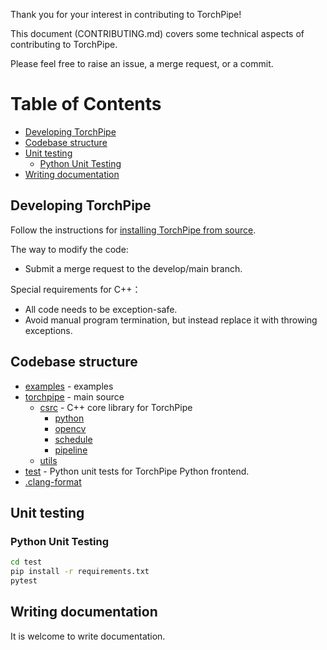 Thank you for your interest in contributing to TorchPipe!

This document (CONTRIBUTING.md) covers some technical
aspects of contributing to TorchPipe.

Please feel free to raise an issue, a merge request, or a commit.

# Table of Contents

<!-- toc -->

- [Developing TorchPipe](#developing-torchpipe)
- [Codebase structure](#codebase-structure)
- [Unit testing](#unit-testing)
  - [Python Unit Testing](#python-unit-testing)
- [Writing documentation](#writing-documentation)

<!-- tocstop -->

## Developing TorchPipe
Follow the instructions for [installing TorchPipe from source](https://torchpipe.github.io/docs/installation). 

The way to modify the code:

- Submit a merge request to the develop/main branch.

Special requirements for C++：
- All code needs to be exception-safe.
- Avoid manual program termination, but instead replace it with throwing exceptions.

## Codebase structure

* [examples](./examples/) - examples
* [torchpipe](./torchpipe) - main source
  * [csrc](torchpipe/csrc) - C++ core library for TorchPipe 
    * [python](torchpipe/csrc/python)
    * [opencv](torchpipe/csrc/opencv)
    * [schedule](torchpipe/csrc/schedule)
    * [pipeline](torchpipe/csrc/pipeline)
  * [utils](torchpipe/utils) 
* [test](test) - Python unit tests for TorchPipe Python frontend.
* [.clang-format](.clang-format)

## Unit testing

### Python Unit Testing

```bash
cd test
pip install -r requirements.txt 
pytest 
```

## Writing documentation
It is welcome to write documentation.